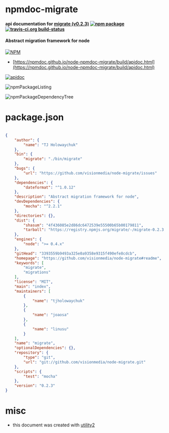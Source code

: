 # npmdoc-migrate

#### api documentation for  [migrate (v0.2.3)](https://github.com/visionmedia/node-migrate#readme)  [![npm package](https://img.shields.io/npm/v/npmdoc-migrate.svg?style=flat-square)](https://www.npmjs.org/package/npmdoc-migrate) [![travis-ci.org build-status](https://api.travis-ci.org/npmdoc/node-npmdoc-migrate.svg)](https://travis-ci.org/npmdoc/node-npmdoc-migrate)

#### Abstract migration framework for node

[![NPM](https://nodei.co/npm/migrate.png?downloads=true&downloadRank=true&stars=true)](https://www.npmjs.com/package/migrate)

- [https://npmdoc.github.io/node-npmdoc-migrate/build/apidoc.html](https://npmdoc.github.io/node-npmdoc-migrate/build/apidoc.html)

[![apidoc](https://npmdoc.github.io/node-npmdoc-migrate/build/screenCapture.buildCi.browser.%252Ftmp%252Fbuild%252Fapidoc.html.png)](https://npmdoc.github.io/node-npmdoc-migrate/build/apidoc.html)

![npmPackageListing](https://npmdoc.github.io/node-npmdoc-migrate/build/screenCapture.npmPackageListing.svg)

![npmPackageDependencyTree](https://npmdoc.github.io/node-npmdoc-migrate/build/screenCapture.npmPackageDependencyTree.svg)



# package.json

```json

{
    "author": {
        "name": "TJ Holowaychuk"
    },
    "bin": {
        "migrate": "./bin/migrate"
    },
    "bugs": {
        "url": "https://github.com/visionmedia/node-migrate/issues"
    },
    "dependencies": {
        "dateformat": "^1.0.12"
    },
    "description": "Abstract migration framework for node",
    "devDependencies": {
        "mocha": "^2.2.1"
    },
    "directories": {},
    "dist": {
        "shasum": "4f436085e2d86dc6472539e55500b65b00179811",
        "tarball": "https://registry.npmjs.org/migrate/-/migrate-0.2.3.tgz"
    },
    "engines": {
        "node": ">= 0.4.x"
    },
    "gitHead": "3393559b9493a325e0a9358e9315f490efe8cdcb",
    "homepage": "https://github.com/visionmedia/node-migrate#readme",
    "keywords": [
        "migrate",
        "migrations"
    ],
    "license": "MIT",
    "main": "index",
    "maintainers": [
        {
            "name": "tjholowaychuk"
        },
        {
            "name": "joaosa"
        },
        {
            "name": "linusu"
        }
    ],
    "name": "migrate",
    "optionalDependencies": {},
    "repository": {
        "type": "git",
        "url": "git://github.com/visionmedia/node-migrate.git"
    },
    "scripts": {
        "test": "mocha"
    },
    "version": "0.2.3"
}
```



# misc
- this document was created with [utility2](https://github.com/kaizhu256/node-utility2)
